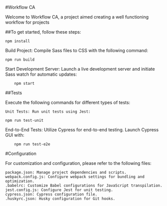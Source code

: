 #Workflow CA

Welcome to Workflow CA, a project aimed creating a well functioning workflow for projects

##To get started, follow these steps:

```
npm install
```

Build Project: Compile Sass files to CSS with the following command:

```
npm run build
```

Start Development Server: Launch a live development server and initiate Sass watch for automatic updates:

```
    npm start
```

##Tests

Execute the following commands for different types of tests:

    Unit Tests: Run unit tests using Jest:

```
npm run test-unit
```

End-to-End Tests: Utilize Cypress for end-to-end testing. Launch Cypress GUI with:

```
    npm run test-e2e
```


#Configuration

For customization and configuration, please refer to the following files:

    package.json: Manage project dependencies and scripts.
    webpack.config.js: Configure webpack settings for bundling and optimization.
    .babelrc: Customize Babel configurations for JavaScript transpilation.
    jest.config.js: Configure Jest for unit testing.
    cypress.json: Cypress configuration file.
    .huskyrc.json: Husky configuration for Git hooks.

